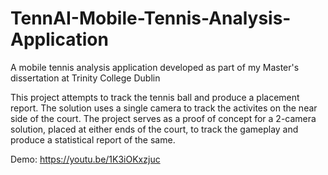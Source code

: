 # TennAI-Mobile-Tennis-Analysis-Application
A mobile tennis analysis application developed as part of my Master's dissertation at Trinity College Dublin

This project attempts to track the tennis ball and produce a placement report. The solution uses a single camera to track the activites on the near side of the court. The project serves as a proof of concept for a 2-camera solution, placed at either ends of the court, to track the gameplay and produce a statistical report of the same. 

Demo: https://youtu.be/1K3iOKxzjuc

